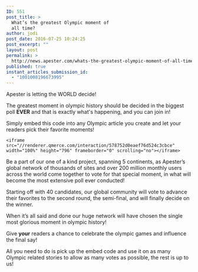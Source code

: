 ```yaml
---
ID: 551
post_title: >
  What’s the greatest Olympic moment of
  all time?
author: jodi
post_date: 2016-07-25 10:24:25
post_excerpt: ""
layout: post
permalink: >
  http://news.apester.com/whats-the-greatest-olympic-moment-of-all-time/
published: true
instant_articles_submission_id:
  - "1001008196673995"
---
```

Apester is letting the WORLD decide!

The greatest moment in olympic history should be decided in the biggest poll <strong>EVER</strong> and that is exactly what's happening, and you can join in!

Simply embed this code into any Olympic article you create and let your readers pick their favorite moments!

<pre><code>&lt;iframe src="//renderer.qmerce.com/interaction/578752d0eaef76d524c3cbce" width="100%" height="796" frameborder="0" scrolling="no"&gt;&lt;/iframe&gt;</code></pre>

Be a part of our one of a kind project, spanning 5 continents, as Apester’s global network of thousands of sites and over 200 million monthly users across the world come together to vote for that special moment, in what will become the most extensive poll ever conducted!

Starting off with 40 candidates, our global community will vote to advance their favorites to the second round, the semi-final, and will finally decide on the winner.

When it’s all said and done our huge network will have chosen the single most glorious moment in olympic history!

Give <b>your</b> readers a chance to celebrate the olympic games and influence the final say!

All you need to do is pick up the embed code and use it on as many Olympic related stories to allow as many votes as possible, the rest is up to us!